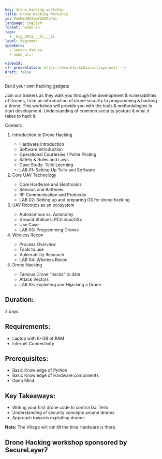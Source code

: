 ```yaml
---
key: drone_hacking_workshop
title: Drone Hacking Workshop
id: PmoMEVHO3imfUIMXsPai
language: English
format: hands-on
tags:
  - _big_data___ml___ai
level: beginner
speakers:
  - seedon_dsouza
  - mohd_arif

videoId: 
<!--presentation: https://www.blockchainvillage.net/ -->
draft: false
---
```

Build your own hacking gadgets


Join our trainers as they walk you through the development & vulnerabilities of Drones, from an introduction of drone security to programming & hacking a drone. This workshop will provide you with the tools & methodologies to start development. Understanding of common security posture & what it takes to hack it.
 
Content:
<ol>
    <li>Introduction to Drone Hacking</li>
        <ul>
        <li>Hardware Introduction</li>
        <li>Software Introduction</li>
        <li>Operational Courtesies / Polite Piloting</li>
        <li>Safety & Rules and Laws</li>
        <li>Case Study: Tello Learning</li>
        <li>LAB 01: Setting Up Tello and Software</li>
        </ul>
    <li>Core UAV Technology</li>
        <ul>
        <li>Core Hardware and Electronics</li>
        <li>Sensors and Batteries</li>
        <li>RF Communication and Protocols</li>
        <li>LAB 02: Setting up and preparing OS for drone hacking</li>
        </ul>
    <li>UAV Robotics as an ecosystem</li>
        <ul>
        <li>Autonomous vs. Autonomy</li>
        <li>Ground Stations: PC/Linux/OSx</li>
        <li>Use Case</li>
        <li>LAB 03: Programming Drones</li>
        </ul>
    <li>Wireless Recon</li>
        <ul>
        <li>Process Overview</li>
        <li>Tools to use</li>
        <li>Vulnerability Research</li>
        <li>LAB 04: Wireless Recon</li>
        </ul>
    <li>Drone Hacking</li>
        <ul>
        <li>Famous Drone “hacks” to date</li>
        <li>Attack Vectors</li>
        <li>LAB 05: Exploiting and Hijacking a Drone</li>
        </ul>
    </ol>

<h2>Duration:</h2> 2 days
  
 
<h2>Requirements:</h2>
    <ul>
    <li>Laptop with 6+GB of RAM</li>
    <li>Internet Connectivity</li>
    </ul>

<h2>Prerequisites:</h2>
    <ul>
    <li>Basic Knowledge of Python</li>
    <li>Basic Knowledge of Hardware components</li>
    <li>Open Mind</li>
    </ul>

<h2>Key Takeaways:</h2>
    <ul>
    <li>Writing your first drone code to control DJI Tello</li>
    <li>Understanding of security concepts around drones</li>
    <li>Approach towards exploiting drones</li>
    </ul>


<b>Note:</b> The Village will run till the time Hardware is there.

<h2>Drone Hacking workshop sponsored by <b>SecureLayer7</b></h2>

<!--
<a align="center" class="btn primary" target="_blank" rel="noopener" href="https://docs.google.com/forms/d/1d9hdyZVtIsEoPutSPrIy4grqEKHvJOOnpzjNI0m2IFo/edit">Register</a>
-->